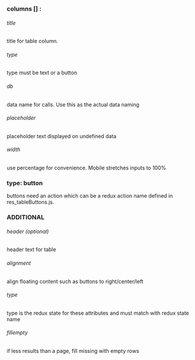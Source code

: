 ### columns [] :

###### title
 title for table column.

###### type
 type must be text or a button

###### db
 data name for calls. Use this as the actual data naming

###### placeholder
 placeholder text displayed on undefined data

###### width
 use percentage for convenience. Mobile stretches inputs to 100%

### type: button
 buttons need an action which can be a redux action name defined in res_tableButtons.js.

### ADDITIONAL

###### header (optional)
 header text for table

###### alignment
 align floating content such as buttons to right/center/left

###### type
 type is the redux state for these attributes and must match with redux state name

###### fillempty
 if less results than a page, fill missing with empty rows